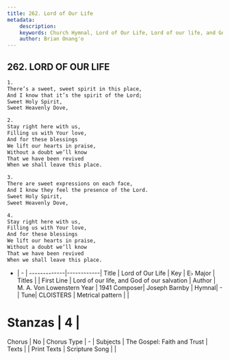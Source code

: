 ```yaml
---
title: 262. Lord of Our Life
metadata:
    description: 
    keywords: Church Hymnal, Lord of Our Life, Lord of our life, and God of our salvation, 
    author: Brian Onang'o
---
```



## 262. LORD OF OUR LIFE

```txt
1.
There’s a sweet, sweet spirit in this place,
And I know that it’s the spirit of the Lord;
Sweet Holy Spirit,
Sweet Heavenly Dove,

2.
Stay right here with us,
Filling us with Your love,
And for these blessings
We lift our hearts in praise,
Without a doubt we’ll know
That we have been revived
When we shall leave this place.

3.
There are sweet expressions on each face,
And I know they feel the presence of the Lord.
Sweet Holy Spirit,
Sweet Heavenly Dove,

4.
Stay right here with us,
Filling us with Your love,
And for these blessings
We lift our hearts in praise,
Without a doubt we’ll know
That we have been revived
When we shall leave this place.
```

- |   -  |
-------------|------------|
Title | Lord of Our Life |
Key | E♭ Major |
Titles |  |
First Line | Lord of our life, and God of our salvation |
Author | M. A. Von Lowenstern
Year | 1941
Composer| Joseph Barnby |
Hymnal|  - |
Tune| CLOISTERS |
Metrical pattern | |
# Stanzas | 4 |
Chorus | No |
Chorus Type | - |
Subjects | The Gospel: Faith and Trust |
Texts |  |
Print Texts | 
Scripture Song |  |
  

